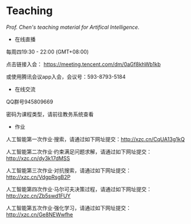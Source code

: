 # Teaching

*Prof. Chen's teaching material for Artifical Intelligence.*

- 在线直播

每周四19:30 - 22:00 (GMT+08:00) 

点击链接入会：
https://meeting.tencent.com/dm/0aGf8khWb1kb

或使用腾讯会议app入会，会议号：593-8793-5184

- 在线交流

QQ群号945809669

密码为课程类型，请前往教务系统查看

- 作业

人工智能第一次作业·搜索，请通过如下网址提交：http://xzc.cn/CqUA13g1kQ

人工智能第二次作业·约束满足问题求解，请通过如下网址提交：http://xzc.cn/dy3k17dMSS

人工智能第三次作业·对抗搜索，请通过如下网址提交：http://xzc.cn/VdgpRsgB2P

人工智能第四次作业·马尔可夫决策过程，请通过如下网址提交：http://xzc.cn/Zb5swd1FUY

人工智能第五次作业·强化学习，请通过如下网址提交：http://xzc.cn/Ge8NEWwfhe
